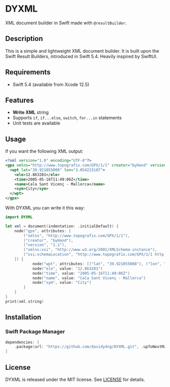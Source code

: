 # DYXML

XML document builder in Swift made with `@resultBuilder`.

## Description

This is a simple and lightweight XML document builder. It is built upon the Swift Result Builders, introduced in Swift 5.4. Heavily inspired by SwiftUI.

## Requirements

- Swift 5.4 (available from Xcode 12.5)

## Features

- **Write XML** string
- Supports `if`, `if...else`, `switch`, `for...in` statements
- Unit tests are available

## Usage

If you want the following XML output:

```xml
<?xml version="1.0" encoding="UTF-8"?>
<gpx xmlns="http://www.topografix.com/GPX/1/1" creator="byHand" version="1.1" xmlns:xsi="http://www.w3.org/2001/XMLSchema-instance" xsi:schemaLocation="http://www.topografix.com/GPX/1/1 http://www.topografix.com/GPX/1/1/gpx.xsd">
  <wpt lat="39.921055008" lon="3.054223107">
    <ele>12.863281</ele>
    <time>2005-05-16T11:49:06Z</time>
    <name>Cala Sant Vicenç - Mallorca</name>
    <sym>City</sym>
  </wpt>
</gpx>
```

With DYXML you can write it this way:

```swift
import DYXML

let xml = document(indentation: .initialDefault) {
    node("gpx", attributes: [
        ("xmlns", "http://www.topografix.com/GPX/1/1"),
        ("creator", "byHand"),
        ("version", "1.1"),
        ("xmlns:xsi", "http://www.w3.org/2001/XMLSchema-instance"),
        ("xsi:schemaLocation", "http://www.topografix.com/GPX/1/1 http://www.topografix.com/GPX/1/1/gpx.xsd")
    ]) {
            node("wpt", attributes: [("lat", "39.921055008"), ("lon", "3.054223107")]) {
            node("ele", value: "12.863281")
            node("time", value: "2005-05-16T11:49:06Z")
            node("name", value: "Cala Sant Vicenç - Mallorca")
            node("sym", value: "City")
        }
    }
}
print(xml.string)
```

## Installation

### Swift Package Manager

```swift
dependencies: [
    .package(url: "https://github.com/davidy4ng/DYXML.git", .upToNextMajor(from: "1.0.0"))
]
```

## License

DYXML is released under the MIT license. See [LICENSE](LICENSE) for details.
